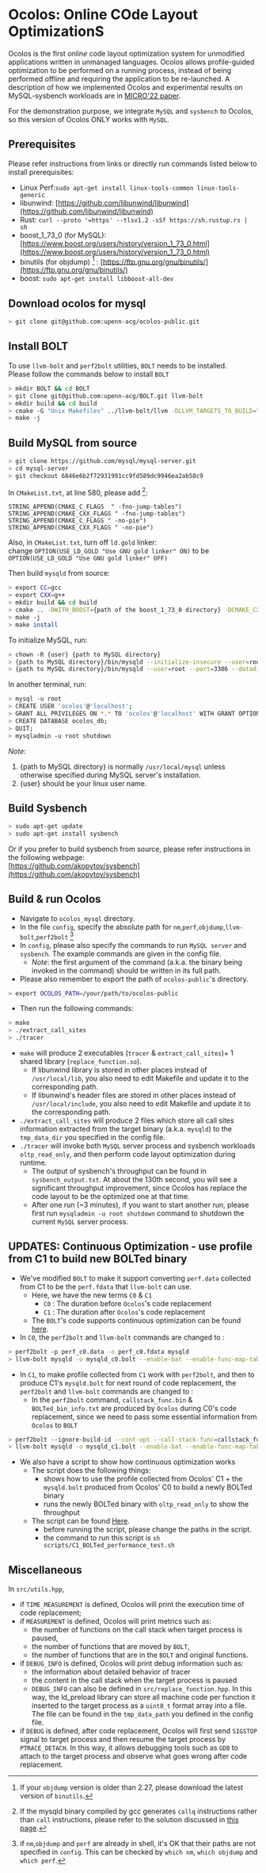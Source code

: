 # Ocolos: Online COde Layout OptimizationS
Ocolos is the first _online_ code layout optimization system for unmodified applications written in unmanaged languages. Ocolos allows profile-guided optimization to be performed on a running process, instead of being performed offline and requiring the application to be re-launched. A description of how we implemented Ocolos and experimental results on MySQL-sysbench workloads are in [MICRO'22 paper](https://ieeexplore.ieee.org/document/9923868).

For the demonstration purpose, we integrate `MySQL` and `sysbench` to Ocolos, so this version of Ocolos ONLY works with `MySQL`. 


## Prerequisites
Please refer instructions from links or directly run commands listed below to install prerequisites: 
- Linux Perf:`sudo apt-get install linux-tools-common linux-tools-generic` 
- libunwind: [https://github.com/libunwind/libunwind](https://github.com/libunwind/libunwind) 
- Rust: `curl --proto '=https' --tlsv1.2 -sSf https://sh.rustup.rs | sh` 
- boost_1_73_0 (for MySQL): [https://www.boost.org/users/history/version_1_73_0.html](https://www.boost.org/users/history/version_1_73_0.html) 
- binutils (for objdump) [^1] : [https://ftp.gnu.org/gnu/binutils/](https://ftp.gnu.org/gnu/binutils/) 
- boost: `sudo apt-get install libboost-all-dev` 
[^1]:If your `objdump` version is older than 2.27, please download the latest version of `binutils`.  

## Download ocolos for mysql
```bash
> git clone git@github.com:upenn-acg/ocolos-public.git
```


## Install BOLT 
To use `llvm-bolt` and `perf2bolt` utilities, `BOLT` needs to be installed. \
Please follow the commands below to install `BOLT` 
```bash
> mkdir BOLT && cd BOLT
> git clone git@github.com:upenn-acg/BOLT.git llvm-bolt
> mkdir build && cd build
> cmake -G "Unix Makefiles" ../llvm-bolt/llvm -DLLVM_TARGETS_TO_BUILD="X86;AArch64" -DCMAKE_BUILD_TYPE=Release -DLLVM_ENABLE_ASSERTIONS=ON -DLLVM_ENABLE_PROJECTS="clang;lld;bolt"
> make -j
```


## Build MySQL from source 
```bash
> git clone https://github.com/mysql/mysql-server.git 
> cd mysql-server 
> git checkout 6846e6b2f72931991cc9fd589dc9946ea2ab58c9 
```
In `CMakeList.txt`, at line 580, please add [^2]: 
[^2]: If the mysqld binary compiled by gcc generates `callq` instructions rather than `call` instructions, please refer to the solution discussed in [this page](https://github.com/upenn-acg/ocolos-public/issues/1).
```
STRING_APPEND(CMAKE_C_FLAGS  " -fno-jump-tables")
STRING_APPEND(CMAKE_CXX_FLAGS " -fno-jump-tables")
STRING_APPEND(CMAKE_C_FLAGS " -no-pie")
STRING_APPEND(CMAKE_CXX_FLAGS " -no-pie")
```
Also, in `CMakeList.txt`, turn off `ld.gold` linker: \
change `OPTION(USE_LD_GOLD "Use GNU gold linker" ON)` to be `OPTION(USE_LD_GOLD "Use GNU gold linker" OFF)`

Then build `mysqld` from source:
```bash
> export CC=gcc 
> export CXX=g++
> mkdir build && cd build 
> cmake .. -DWITH_BOOST={path of the boost_1_73_0 directory} -DCMAKE_CXX_LINK_FLAGS=-Wl,--emit-relocs -DCMAKE_C_LINK_FLAGS=-Wl,--emit-relocs -DBUILD_CONFIG=mysql_release 
> make -j
> make install
```


To initialize MySQL, run:
```bash
> chown -R {user} {path to MySQL directory}
> {path to MySQL directory}/bin/mysqld --initialize-insecure --user=root --datadir={your data dir path of MySQL} 
> {path to MySQL directory}/bin/mysqld --user=root --port=3306 --datadir={your data dir path of MySQL}
```
In another terminal, run:
```bash
> mysql -u root
> CREATE USER 'ocolos'@'localhost';
> GRANT ALL PRIVILEGES ON *.* TO 'ocolos'@'localhost' WITH GRANT OPTION;
> CREATE DATABASE ocolos_db;
> QUIT;
> mysqladmin -u root shutdown
```
_Note_: 
1. {path to MySQL directory} is normally `/usr/local/mysql` unless otherwise specified during MySQL server's installation.  
2. {user} should be your linux user name. 


## Build Sysbench 
```bash
> sudo apt-get update 
> sudo apt-get install sysbench
```
Or if you prefer to build sysbench from source, please refer instructions in the following webpage:\
[https://github.com/akopytov/sysbench](https://github.com/akopytov/sysbench) 


## Build & run Ocolos
- Navigate to `ocolos_mysql` directory.  
- In the file `config`, specify the absolute path for `nm`,`perf`,`objdump`,`llvm-bolt`,`perf2bolt` [^3]
   [^3]: if `nm`,`objdump` and `perf` are already in shell, it's OK that their paths are not specified in `config`. This can be checked by `which nm`, `which objdump` and `which perf`.
- In `config`, please also specify the commands to run `MySQL server` and `sysbench`. The example commands are given in the config file. 
   * _Note_: the first argument of the command (a.k.a. the binary being invoked in the command) should be written in its full path. 
- Please also remember to export the path of `ocolos-public`'s directory.
```bash
> export OCOLOS_PATH=/your/path/to/ocolos-public
```
- Then run the following commands:

```bash
> make
> ./extract_call_sites
> ./tracer

```
- `make` will produce 2 executables (`tracer` & `extract_call_sites`)+ 1 shared library (`replace_function.so`). 
   * If libunwind library is stored in other places instead of `/usr/local/lib`, you also need to edit Makefile and update it to the corresponding path.
   * If libunwind's header files are stored in other places instead of `/usr/local/include`, you also need to edit Makefile and update it to the corresponding path. 
- `./extract_call_sites` will produce 2 files which store all call sites information extracted from the target binary (a.k.a. `mysqld`) to the `tmp_data_dir` you specified in the config file. 
- `./tracer` will invoke both `MySQL` server process and sysbench workloads `oltp_read_only`, and then perform code layout optimization during runtime. 
   * The output of sysbench's throughput can be found in `sysbench_output.txt`. At about the 130th second, you will see a significant throughput improvement, since Ocolos has replace the code layout to be the optimized one at that time.
   * After one run (~3 minutes), if you want to start another run, please first run `mysqladmin -u root shutdown` command to shutdown the current `MySQL` server process. 


## UPDATES: Continuous Optimization - use profile from C1 to build new BOLTed binary
- We've modified `BOLT` to make it support converting `perf.data` collected from C1 to be the `perf.fdata` that `llvm-bolt` can use.
   * Here, we have the new terms `C0` & `C1`
      + `C0` : The duration before `Ocolos`'s code replacement 
      + `C1` : The duration after `Ocolos`'s code replacement 
   * The `BOLT`'s code supports continuous optimization can be found [here](https://github.com/upenn-acg/BOLT).
- In `C0`, the `perf2bolt` and `llvm-bolt` commands are changed to :
```bash
> perf2bolt -p perf_c0.data -o perf_c0.fdata mysqld
> llvm-bolt mysqld -o mysqld_c0.bolt --enable-bat --enable-func-map-table -data=perf_c0.fdata -reorder-blocks=cache+ -reorder-functions=hfsort
```
- In `C1`, to make profile collected from `C1` work with `perf2bolt`, and then to produce C1's `mysqld.bolt` for next round of code replacement, the `perf2bolt` and `llvm-bolt` commands are changed to :
   * In the `perf2bolt` command, `callstack_func.bin` & `BOLTed_bin_info.txt` are produced by `Ocolos` during C0's code replacement, since we need to pass some essential information from `Ocolos` to `BOLT`
```bash
> perf2bolt --ignore-build-id --cont-opt --call-stack-func=callstack_func.bin --bin-path-info=BOLTed_bin_info.txt -p perf_c1.data -o perf_c1.fdata mysqld_c0.bolt
> llvm-bolt mysqld -o mysqld_c1.bolt --enable-bat --enable-func-map-table -data=perf_c1.fdata -reorder-blocks=cache+ -reorder-functions=hfsort
```      
- We also have a script to show how continuous optimization works 
   * The script does the following things:
      + shows how to use the profile collected from Ocolos' C1 + the `mysqld.bolt` produced from Ocolos' C0 to build a newly BOLTed binary
      + runs the newly BOLTed binary with `oltp_read_only` to show the throughput
   * The script can be found [Here](https://github.com/upenn-acg/ocolos-public/blob/main/scripts/C1_BOLTed_performance_test.sh). 
      + before running the script, please change the paths in the script.
      + the command to run this script is `sh scripts/C1_BOLTed_performance_test.sh`

## Miscellaneous
In `src/utils.hpp`,
- if `TIME_MEASUREMENT` is defined, Ocolos will print the execution time of code replacement;
- if `MEASUREMENT` is defined, Ocolos will print metrics such as:  
  * the number of functions on the call stack when target process is paused,
  * the number of functions that are moved by `BOLT`,
  * the number of functions that are in the `BOLT` and original functions.
- if `DEBUG_INFO` is defined, Ocolos will print debug information such as:
  * the information about detailed behavior of tracer
  * the content in the call stack when the target process is paused
  * `DEBUG_INFO` can also be defined in `src/replace_function.hpp`. In this way, the ld_preload library can store all machine code per function it inserted to the target process as a `uint8_t` format array into a file. The file can be found in the `tmp_data_path` you defined in the config file. 
- if `DEBUG` is defined, after code replacement, Ocolos will first send `SIGSTOP` signal to target process and then resume the target process by `PTRACE_DETACH`. In this way, it allows debugging tools such as `GDB` to attach to the target process and observe what goes wrong after code replacement.




